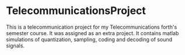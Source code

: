 # TelecommunicationsProject
This is a telecommunication project for my Telecommunications forth's semester course. It was assigned as an extra project. It contains matlab simulations of quantization, sampling, coding and decoding of sound signals.
